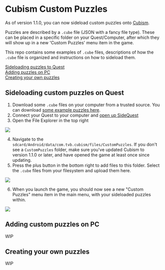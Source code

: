 # Cubism Custom Puzzles

As of version 1.1.0, you can now sideload custom puzzles onto [Cubism](https://www.oculus.com/experiences/quest/2264524423619421/?locale=en_US). 

Puzzles are described by a `.cube` file (JSON with a fancy file type). These can be placed in a specific folder on your Quest/Computer, after which they will show up in a new 'Custom Puzzles' menu item in the game.

This repo contains some examples of `.cube` files, descriptions of how the `.cube` file is organized and instructions on how to sideload them. 

[Sideloading puzzles to Quest](#sideloading-custom-puzzles-on-quest)  
[Adding puzzles on PC](#adding-custom-puzzles-on-pc)  
[Creating your own puzzles](#creating-your-own-puzzles)  



## Sideloading custom puzzles on Quest

1. Download some `.cube` files on your computer from a trusted source. You can download [some example puzzles here]().
2. Connect your Quest to your computer and [open up SideQuest](https://sidequestvr.com/)
3. Open the File Explorer in the top right

![](https://raw.githubusercontent.com/helemaalbigt/CubismMods/master/CustomPuzzles/Images/SideQuest1.png)

4. Navigate to the `sdcard/Android/data/com.tvb.cubism/files/CustomPuzzles`. If you don't see a `CustomPuzzles` folder, make sure you've updated Cubism to version 1.1.0 or later, and have opened the game at least once since updating.
5. Press the plus button in the bottom right to add files to this folder. Select the `.cube` files from your filesystem and upload them here.

![](https://raw.githubusercontent.com/helemaalbigt/CubismMods/master/CustomPuzzles/Images/SideQuest2.png)

6. When you launch the game, you should now see a new "Custom Puzzles" menu item in the main menu, with your sideloaded puzzles within.

![](https://raw.githubusercontent.com/helemaalbigt/CubismMods/master/CustomPuzzles/Images/CustomPuzzles1.jpg)

## Adding custom puzzles on PC

WIP


## Creating your own puzzles

WIP
